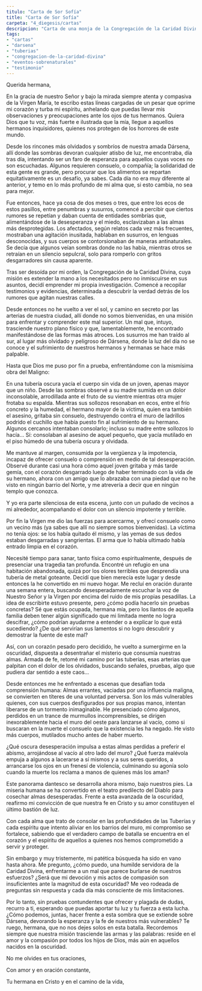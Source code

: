 ```yaml
---
titulo: "Carta de Sor Sofía"
title: "Carta de Sor Sofía"
carpeta: "4_diegesis/cartas"
descripcion: "Carta de una monja de la Congregación de la Caridad Divina que describe eventos sobrenaturales y tragedias en las Tuberías de Dársena, incluyendo casos de posesión y mutilación."
tags:
- "cartas"
- "darsena"
- "tuberias"
- "congregacion-de-la-caridad-divina"
- "eventos-sobrenaturales"
- "testimonio"
---
```


Querida hermana,

En la gracia de nuestro Señor y bajo la mirada siempre atenta y compasiva de la Virgen María, te escribo estas líneas cargadas de un pesar que oprime mi corazón y turba mi espíritu, anhelando que puedas llevar mis observaciones y preocupaciones ante los ojos de tus hermanos. Quiera Dios que tu voz, más fuerte e ilustrada que la mía, llegue a aquellos hermanos inquisidores, quienes nos protegen de los horrores de este mundo.

Desde los rincones más olvidados y sombríos de nuestra amada Dársena, allí donde las sombras devoran cualquier atisbo de luz, me encontraba, día tras día, intentando ser un faro de esperanza para aquellos cuyas voces no son escuchadas. Algunos requieren consuelo, o compañía; la solidaridad de esta gente es grande, pero procurar que los alimentos se repartan equitativamente es un desafío, ya sabes. Cada día no era muy diferente al anterior, y temo en lo más profundo de mi alma que, si esto cambia, no sea para mejor.

Fue entonces, hace ya cosa de dos meses o tres, que entre los ecos de estos pasillos, entre penumbras y susurros, comencé a percibir que ciertos rumores se repetían y daban cuenta de entidades sombrías que, alimentándose de la desesperanza y el miedo, esclavizaban a las almas más desprotegidas. Los afectados, según relatos cada vez más frecuentes, mostraban una agitación inusitada, hablaban en susurros, en lenguas desconocidas, y sus cuerpos se contorsionaban de maneras antinaturales. Se decía que algunos veían sombras donde no las había, mientras otros se retraían en un silencio sepulcral, solo para romperlo con gritos desgarradores sin causa aparente.

Tras ser desoída por mi orden, la Congregación de la Caridad Divina, cuya misión es extender la mano a los necesitados pero no inmiscuirse en sus asuntos, decidí emprender mi propia investigación. Comencé a recopilar testimonios y evidencias, determinada a descubrir la verdad detrás de los rumores que agitan nuestras calles.

Desde entonces no he vuelto a ver el sol, y camino en secreto por las arterias de nuestra ciudad, allí donde no somos bienvenidas, en una misión para enfrentar y comprender este mal superior. Un mal que, intuyo, trasciende nuestro plano físico y que, lamentablemente, he encontrado manifestándose de las formas más atroces. Los susurros me han traído al sur, al lugar más olvidado y peligroso de Dársena, donde la luz del día no se conoce y el sufrimiento de nuestros hermanos y hermanas se hace más palpable.

Hasta que Dios me puso por fin a prueba, enfrentándome con la mismísima obra del Maligno:

En una tubería oscura yacía el cuerpo sin vida de un joven, apenas mayor que un niño. Desde las sombras observé a su madre sumida en un dolor inconsolable, arrodillada ante el fruto de su vientre mientras otra mujer frotaba su espalda. Mientras sus sollozos resonaban en ecos, entre el frío concreto y la humedad, el hermano mayor de la víctima, quien era también el asesino, gritaba sin consuelo, destruyendo contra el muro de ladrillos podrido el cuchillo que había puesto fin al sufrimiento de su hermano. Algunos cercanos intentaban consolarlo; incluso su madre entre sollozos lo hacía… Sí: consolaban al asesino de aquel pequeño, que yacía mutilado en el piso húmedo de una tubería oscura y olvidada.

Me mantuve al margen, consumida por la vergüenza y la impotencia, incapaz de ofrecer consuelo o comprensión en medio de tal desesperación. Observé durante casi una hora cómo aquel joven gritaba y más tarde gemía, con el corazón desgarrado luego de haber terminado con la vida de su hermano, ahora con un amigo que lo abrazaba con una piedad que no he visto en ningún barrio del Norte, y me atrevería a decir que en ningún templo que conozca.

Y yo era parte silenciosa de esta escena, junto con un puñado de vecinos a mi alrededor, acompañando el dolor con un silencio impotente y terrible.

Por fin la Virgen me dio las fuerzas para acercarme, y ofrecí consuelo como un vecino más (ya sabes que allí no siempre somos bienvenidas). La víctima no tenía ojos: se los había quitado él mismo, y las yemas de sus dedos estaban desgarradas y sangrientas. El arma que lo había ultimado había entrado limpia en el corazón.

Necesité tiempo para sanar, tanto física como espiritualmente, después de presenciar una tragedia tan profunda. Encontré un refugio en una habitación abandonada, quizá por los olores terribles que desprendía una tubería de metal goteante. Decidí que bien merecía este lugar y desde entonces la he convertido en mi nuevo hogar. Me recluí en oración durante una semana entera, buscando desesperadamente escuchar la voz de Nuestro Señor y la Virgen por encima del ruido de mis propias pesadillas. La idea de escribirte estuvo presente, pero ¿cómo podía hacerlo sin pruebas concretas? Sé que estás ocupada, hermana mía, pero los llantos de aquella familia deben tener algún significado que mi limitada mente no logra descifrar, ¿cómo podrían ayudarme a entender o a explicar lo que está sucediendo? ¿De qué servirían sus lamentos si no logro descubrir y demostrar la fuente de este mal?

Así, con un corazón pesado pero decidido, he vuelto a sumergirme en la oscuridad, dispuesta a desentrañar el misterio que consumía nuestras almas. Armada de fe, retomé mi camino por las tuberías, esas arterias que palpitan con el dolor de los olvidados, buscando señales, pruebas, algo que pudiera dar sentido a este caos…

Desde entonces me he enfrentado a escenas que desafían toda comprensión humana: Almas errantes, vaciadas por una influencia maligna, se convierten en títeres de una voluntad perversa. Son los más vulnerables quienes, con sus cuerpos desfigurados por sus propias manos, intentan liberarse de un tormento inimaginable. He presenciado cómo algunos, perdidos en un trance de murmullos incomprensibles, se dirigen inexorablemente hacia el muro del oeste para lanzarse al vacío, como si buscaran en la muerte el consuelo que la existencia les ha negado. He visto más cuerpos, mutilados mucho antes de haber muerto.

¿Qué oscura desesperación impulsa a estas almas perdidas a preferir el abismo, arrojándose al vacío al otro lado del muro? ¿Qué fuerza malévola empuja a algunos a lacerarse a sí mismos y a sus seres queridos, a arrancarse los ojos en un frenesí de violencia, culminando su agonía solo cuando la muerte los reclama a manos de quienes más los aman?

Este panorama dantesco se desarrolla ahora mismo, bajo nuestros pies. La miseria humana se ha convertido en el teatro predilecto del Diablo para cosechar almas desesperadas. Frente a esta avanzada de la oscuridad, reafirmo mi convicción de que nuestra fe en Cristo y su amor constituyen el último bastión de luz.

Con cada alma que trato de consolar en las profundidades de las Tuberías y cada espíritu que intento aliviar en los barrios del muro, mi compromiso se fortalece, sabiendo que el verdadero campo de batalla se encuentra en el corazón y el espíritu de aquellos a quienes nos hemos comprometido a servir y proteger.

Sin embargo y muy tristemente, mi patética búsqueda ha sido en vano hasta ahora. Me pregunto, ¿cómo puedo, una humilde servidora de la Caridad Divina, enfrentarme a un mal que parece burlarse de nuestros esfuerzos? ¿Será que mi devoción y mis actos de compasión son insuficientes ante la magnitud de esta oscuridad? Me veo rodeada de preguntas sin respuesta y cada día más consciente de mis limitaciones.

Por lo tanto, sin pruebas contundentes que ofrecer y plagada de dudas, recurro a ti, esperando que puedas aportar tu luz y tu fuerza a esta lucha. ¿Cómo podemos, juntas, hacer frente a esta sombra que se extiende sobre Dársena, devorando la esperanza y la fe de nuestros más vulnerables? Te ruego, hermana, que no nos dejes solos en esta batalla. Recordemos siempre que nuestra misión trasciende las armas y las palabras: reside en el amor y la compasión por todos los hijos de Dios, más aún en aquellos nacidos en la oscuridad. 

No me olvides en tus oraciones,

Con amor y en oración constante,

Tu hermana en Cristo y en el camino de la vida,
